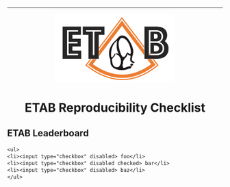 ---------------

<p align="center">
  <img width="280" height="160" src="assets/etab_logo.png" />
</p>

<h1 align="center">
    <b> ETAB Reproducibility Checklist </b>
</h1>

## ETAB Leaderboard

    <ul>
    <li><input type="checkbox" disabled> foo</li>
    <li><input type="checkbox" disabled checked> bar</li>
    <li><input type="checkbox" disabled> baz</li>
    </ul>
